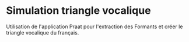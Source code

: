 # Simulation triangle vocalique

Utilisation de l'application Praat pour l'extraction des Formants et créer le triangle vocalique du français.
